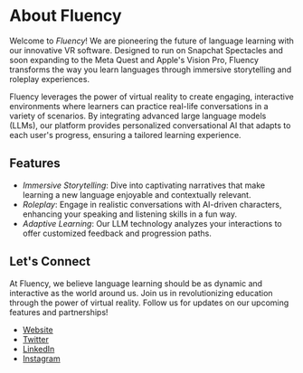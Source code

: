 # About Fluency

Welcome to *Fluency*! We are pioneering the future of language learning with our innovative VR software. Designed to run on Snapchat Spectacles and soon expanding to the Meta Quest and Apple's Vision Pro, Fluency transforms the way you learn languages through immersive storytelling and roleplay experiences.

Fluency leverages the power of virtual reality to create engaging, interactive environments where learners can practice real-life conversations in a variety of scenarios. By integrating advanced large language models (LLMs), our platform provides personalized conversational AI that adapts to each user's progress, ensuring a tailored learning experience.

## Features

- *Immersive Storytelling*: Dive into captivating narratives that make learning a new language enjoyable and contextually relevant.
- *Roleplay*: Engage in realistic conversations with AI-driven characters, enhancing your speaking and listening skills in a fun way.
- *Adaptive Learning*: Our LLM technology analyzes your interactions to offer customized feedback and progression paths.

## Let's Connect

At Fluency, we believe language learning should be as dynamic and interactive as the world around us. Join us in revolutionizing education through the power of virtual reality. Follow us for updates on our upcoming features and partnerships!

- [Website](https://getfluency.com)
- [Twitter](#)
- [LinkedIn](#)
- [Instagram](#)
